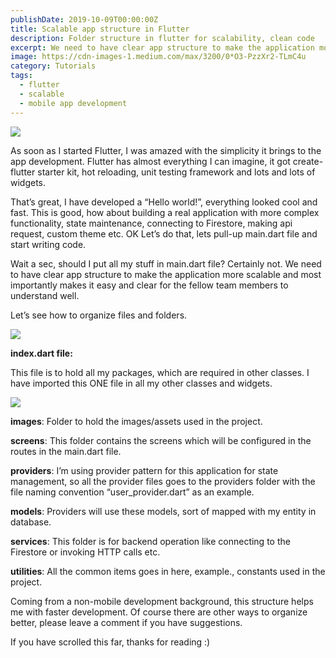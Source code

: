 ```yaml
---
publishDate: 2019-10-09T00:00:00Z
title: Scalable app structure in Flutter
description: Folder structure in flutter for scalability, clean code
excerpt: We need to have clear app structure to make the application more scalable and most importantly makes it easy and clear for the fellow team members to understand well. Let’s see how to organize files and folders.
image: https://cdn-images-1.medium.com/max/3200/0*O3-PzzXr2-TLmC4u
category: Tutorials
tags:
  - flutter
  - scalable
  - mobile app development
---
```


![](https://cdn-images-1.medium.com/max/3200/0*O3-PzzXr2-TLmC4u)

As soon as I started Flutter, I was amazed with the simplicity it brings to the app development. Flutter has almost everything I can imagine, it got create-flutter starter kit, hot reloading, unit testing framework and lots and lots of widgets.

That’s great, I have developed a “Hello world!”, everything looked cool and fast. This is good, how about building a real application with more complex functionality, state maintenance, connecting to Firestore, making api request, custom theme etc. OK Let’s do that, lets pull-up main.dart file and start writing code.

Wait a sec, should I put all my stuff in main.dart file? Certainly not. We need to have clear app structure to make the application more scalable and most importantly makes it easy and clear for the fellow team members to understand well.

Let’s see how to organize files and folders.

![](https://cdn-images-1.medium.com/max/2000/1*rCpECOewnuq9tCTBPbrZaw.png)

**index.dart file:**

This file is to hold all my packages, which are required in other classes. I have imported this ONE file in all my other classes and widgets.

![](https://cdn-images-1.medium.com/max/2212/1*50VPSHMEey0D2QNe5kDq2A.png)

**images**: Folder to hold the images/assets used in the project.

**screens**: This folder contains the screens which will be configured in the routes in the main.dart file.

**providers**: I’m using provider pattern for this application for state management, so all the provider files goes to the providers folder with the file naming convention “user_provider.dart” as an example.

**models**: Providers will use these models, sort of mapped with my entity in database.

**services**: This folder is for backend operation like connecting to the Firestore or invoking HTTP calls etc.

**utilities**: All the common items goes in here, example., constants used in the project.

Coming from a non-mobile development background, this structure helps me with faster development. Of course there are other ways to organize better, please leave a comment if you have suggestions.

If you have scrolled this far, thanks for reading :)

